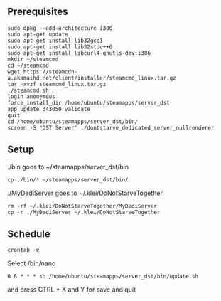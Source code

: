## Prerequisites
    sudo dpkg --add-architecture i386
    sudo apt-get update
    sudo apt-get install lib32gcc1
    sudo apt-get install lib32stdc++6
    sudo apt-get install libcurl4-gnutls-dev:i386
    mkdir ~/steamcmd
    cd ~/steamcmd
    wget https://steamcdn-a.akamaihd.net/client/installer/steamcmd_linux.tar.gz
    tar -xvzf steamcmd_linux.tar.gz
    ./steamcmd.sh
    login anonymous
    force_install_dir /home/ubuntu/steamapps/server_dst
    app_update 343050 validate
    quit
    cd /home/ubuntu/steamapps/server_dst/bin/
    screen -S "DST Server" ./dontstarve_dedicated_server_nullrenderer

## Setup
./bin goes to ~/steamapps/server_dst/bin

    cp ./bin/* ~/steamapps/server_dst/bin/

./MyDediServer goes to ~/.klei/DoNotStarveTogether

    rm -rf ~/.klei/DoNotStarveTogether/MyDediServer
    cp -r ./MyDediServer ~/.klei/DoNotStarveTogether

## Schedule
    crontab -e

Select /bin/nano

    0 6 * * * sh /home/ubuntu/steamapps/server_dst/bin/update.sh

and press CTRL + X and Y for save and quit 

